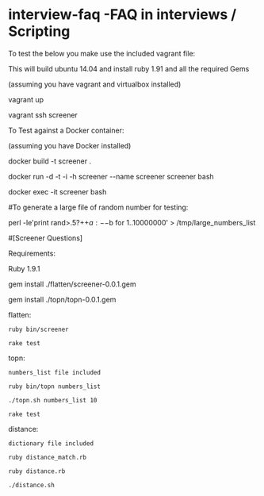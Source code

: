 # interview-faq -FAQ in interviews / Scripting 
To test the below you make use the included vagrant file:

  This will build ubuntu 14.04 and install ruby 1.91 and all the required Gems

  (assuming you have vagrant and virtualbox installed)

  vagrant up

  vagrant ssh screener

To Test against a Docker container:

  (assuming you have Docker installed)

  docker build -t screener .

  docker run -d -t -i -h screener --name screener screener bash

  docker exec -it screener bash 

#To generate a large file of random number for testing:

  perl -le'print rand>.5?++$a:--$b for 1..10000000' > /tmp/large_numbers_list

#[Screener Questions]

Requirements:

  Ruby 1.9.1

  gem install ./flatten/screener-0.0.1.gem 

  gem install ./topn/topn-0.0.1.gem

  flatten:

    ruby bin/screener

    rake test

  topn: 

    numbers_list file included

    ruby bin/topn numbers_list

    ./topn.sh numbers_list 10

    rake test

  distance:

    dictionary file included

    ruby distance_match.rb

    ruby distance.rb

    ./distance.sh



